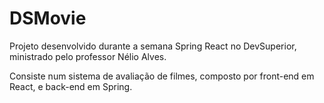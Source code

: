 # DSMovie

Projeto desenvolvido durante a semana Spring React no DevSuperior, ministrado pelo professor Nélio Alves.

Consiste num sistema de avaliação de filmes, composto por front-end em React, e back-end em Spring.
